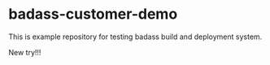 # badass-customer-demo

This is example repository for testing badass build and deployment system.

New try!!!
